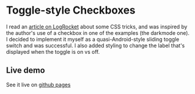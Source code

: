 # Toggle-style Checkboxes

I read an [article on LogRocket](https://blog.logrocket.com/5-things-you-can-do-with-css-instead-of-javascript/) about some CSS tricks, and was inspired by the author's use of a checkbox in one of the examples (the darkmode one). I decided to implement it myself as a quasi-Android-style sliding toggle switch and was successful. I also added styling to change the label that's displayed when the toggle is on vs off.

## Live demo

See it live on [github pages](https://cptchuckles.github.io/toggle-checkboxes/)
